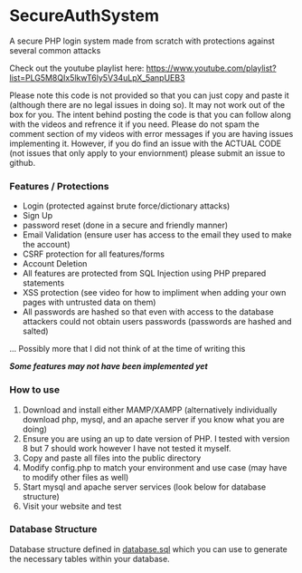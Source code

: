 # SecureAuthSystem
A secure PHP login system made from scratch with protections against several common attacks

Check out the youtube playlist here: https://www.youtube.com/playlist?list=PLG5M8QIx5lkwT6ly5V34uLpX_5anpUEB3

Please note this code is not provided so that you can just copy and paste it (although there are no legal issues in doing so). It may not work out of the box for you. The intent behind posting the code is that you can follow along with the videos and refrence it if you need. Please do not spam the comment section of my videos with error messages if you are having issues implementing it. However, if you do find an issue with the ACTUAL CODE (not issues that only apply to your enviornment) please submit an issue to github.


### Features / Protections
- Login (protected against brute force/dictionary attacks)
- Sign Up
- password reset (done in a secure and friendly manner)
- Email Validation (ensure user has access to the email they used to make the account)
- CSRF protection for all features/forms
- Account Deletion 
- All features are protected from SQL Injection using PHP prepared statements
- XSS protection (see video for how to impliment when adding your own pages with untrusted data on them)
- All passwords are hashed so that even with access to the database attackers could not obtain users passwords (passwords are hashed and salted)

... Possibly more that I did not think of at the time of writing this

***Some features may not have been implemented yet***


### How to use
1. Download and install either MAMP/XAMPP (alternatively individually download php, mysql, and an apache server if you know what you are doing)
2. Ensure you are using an up to date version of PHP. I tested with version 8 but 7 should work however I have not tested it myself.
3. Copy and paste all files into the public directory
4. Modify config.php to match your environment and use case (may have to modify other files as well)
5. Start mysql and apache server services (look below for database structure)
6. Visit your website and test 


### Database Structure
Database structure defined in [database.sql](database.sql) which you can use to generate the necessary tables within your database. 



